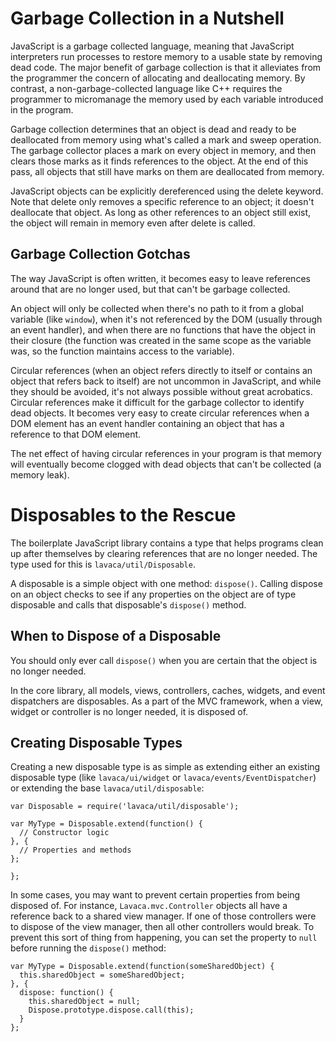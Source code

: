 # Garbage Collection in a Nutshell
JavaScript is a garbage collected language, meaning that JavaScript interpreters run processes to restore memory to a usable state by removing dead code. The major benefit of garbage collection is that it alleviates from the programmer the concern of allocating and deallocating memory. By contrast, a non-garbage-collected language like C++ requires the programmer to micromanage the memory used by each variable introduced in the program.

Garbage collection determines that an object is dead and ready to be deallocated from memory using what's called a mark and sweep operation. The garbage collector places a mark on every object in memory, and then clears those marks as it finds references to the object. At the end of this pass, all objects that still have marks on them are deallocated from memory.

JavaScript objects can be explicitly dereferenced using the delete keyword. Note that delete only removes a specific reference to an object; it doesn't deallocate that object. As long as other references to an object still exist, the object will remain in memory even after delete is called.

## Garbage Collection Gotchas
The way JavaScript is often written, it becomes easy to leave references around that are no longer used, but that can't be garbage collected.

An object will only be collected when there's no path to it from a global variable (like `window`), when it's not referenced by the DOM (usually through an event handler), and when there are no functions that have the object in their closure (the function was created in the same scope as the variable was, so the function maintains access to the variable).

Circular references (when an object refers directly to itself or contains an object that refers back to itself) are not uncommon in JavaScript, and while they should be avoided, it's not always possible without great acrobatics. Circular references make it difficult for the garbage collector to identify dead objects. It becomes very easy to create circular references when a DOM element has an event handler containing an object that has a reference to that DOM element.

The net effect of having circular references in your program is that memory will eventually become clogged with dead objects that can't be collected (a memory leak).

# Disposables to the Rescue
The boilerplate JavaScript library contains a type that helps programs clean up after themselves by clearing references that are no longer needed. The type used for this is `lavaca/util/Disposable`.

A disposable is a simple object with one method: `dispose()`. Calling dispose on an object checks to see if any properties on the object are of type disposable and calls that disposable's `dispose()` method. 

## When to Dispose of a Disposable
You should only ever call `dispose()` when you are certain that the object is no longer needed.

In the core library, all models, views, controllers, caches, widgets, and event dispatchers are disposables. As a part of the MVC framework, when a view, widget or controller is no longer needed, it is disposed of. 

## Creating Disposable Types
Creating a new disposable type is as simple as extending either an existing disposable type (like `lavaca/ui/widget` or `lavaca/events/EventDispatcher`) or extending the base `lavaca/util/disposable`:

    var Disposable = require('lavaca/util/disposable'); 

    var MyType = Disposable.extend(function() {
      // Constructor logic
    }, {
      // Properties and methods
    };
    
    };

In some cases, you may want to prevent certain properties from being disposed of. For instance, `Lavaca.mvc.Controller` objects all have a reference back to a shared view manager. If one of those controllers were to dispose of the view manager, then all other controllers would break. To prevent this sort of thing from happening, you can set the property to `null` before running the `dispose()` method:

    
    var MyType = Disposable.extend(function(someSharedObject) {
      this.sharedObject = someSharedObject;
    }, {
      dispose: function() {
        this.sharedObject = null;
        Dispose.prototype.dispose.call(this);
      }
    };
    